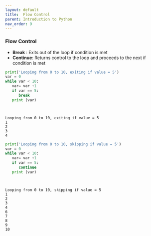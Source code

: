 ```yaml
---
layout: default
title:  Flow Control
parent: Introduction to Python
nav_order: 9
---
```


### Flow Control
+ **Break**   : Exits out of the loop if condition is met
+ **Continue**: Returns control to the loop and proceeds to the next if condition is met


```python
print('Looping from 0 to 10, exiting if value = 5')
var = 0                    
while var < 10:              
   var= var +1
   if var == 5:
      break
   print (var)




```

    Looping from 0 to 10, exiting if value = 5
    1
    2
    3
    4



```python
print('Looping from 0 to 10, skipping if value = 5')
var = 0                    
while var < 10:              
   var= var +1
   if var == 5:
      continue
   print (var)




```

    Looping from 0 to 10, skipping if value = 5
    1
    2
    3
    4
    6
    7
    8
    9
    10
    
